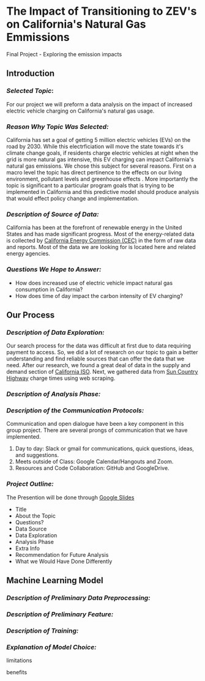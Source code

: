 # The Impact of Transitioning to ZEV's on California's Natural Gas Emmissions
Final Project - Exploring the emission impacts 

## Introduction

### *Selected Topic*: 
For our project we will preform a data analysis on the impact of increased electric vehicle charging on California's natural gas usage.

### *Reason Why Topic Was Selected:*
California has set a goal of getting 5 million electric vehicles (EVs) on the road by 2030. While this electrficiation will move the state towards it's climate change goals, if residents charge electric vehicles at night when the grid is more natural gas intensive, this EV charging can impact California's natural gas emissions. We chose this subject for several reasons. First on a macro level the topic has direct pertinence to the effects on our living environment, pollutant levels and greenhouse effects . More importantly the topic is significant to a particular program goals that is trying to be implemented in California and this predictive model should produce analysis that would effect policy change and implementation.  

### *Description of Source of Data:*
California has been at the forefront of renewable energy in the United States and has made significant progress. Most of the energy-related data is collected by [California Energy Commission (CEC)](https://www.energy.ca.gov/) in the form of raw data and reports. Most of the data we are looking for is located here and related energy agencies. 

### *Questions We Hope to Answer:*
- How does increased use of electric vehicle impact natural gas consumption in California?
- How does time of day impact the carbon intensity of EV charging?

## Our Process


### *Description of Data Exploration:*
Our search process for the data was difficult at first due to data requiring payment to access. So, we did a lot of research on our topic to gain a better understanding and find reliable sources that can offer the data that we need. After our research, we found a great deal of data in the supply and demand section of [California ISO]( https://www.caiso.com/todaysoutlook/Pages/index.html). Next, we gathered data from [Sun Country Highway]( https://suncountryhighway.ca/ev-charge-times/) charge times using web scraping.

### *Description of Analysis Phase:*

### *Description of the Communication Protocols:*
Communication and open dialogue have been a key component in this group project. There are several prongs of communication that we have implemented. 
1. Day to day: Slack or gmail for communications, quick questions, ideas, and suggestions.
2. Meets outside of Class: Google Calendar/Hangouts and Zoom. 
3. Resources and Code Collaboration: GitHub and GoogleDrive.

### *Project Outline:*

The Presention will be done through [Google Slides](https://docs.google.com/presentation/d/1zOBPyaSprh2AsAN8pwAGuNuXHJgk6bz7/edit?usp=sharing&ouid=109076473530108295539&rtpof=true&sd=true)
- Title
- About the Topic
- Questions?
- Data Source
- Data Exploration
- Analysis Phase
- Extra Info
- Recommendation for Future Analysis
- What we Would Have Done Differently

## Machine Learning Model

### *Description of Preliminary Data Preprocessing:*
 
### *Description of Preliminary Feature:*

### *Description of Training:*
 
### *Explanation of Model Choice:*

limitations

benefits
